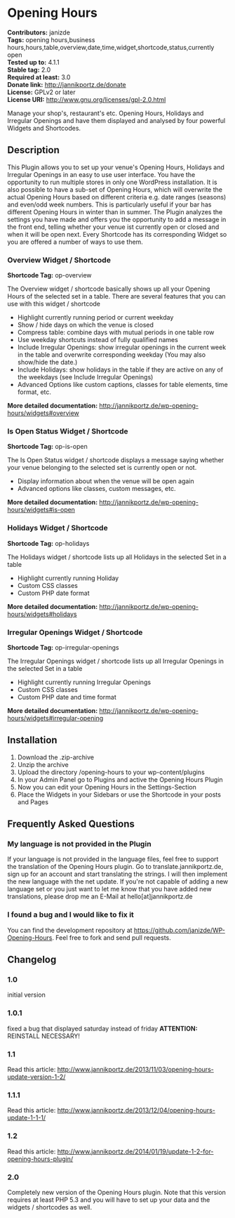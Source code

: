 # Opening Hours #
**Contributors:** janizde  
**Tags:** opening hours,business hours,hours,table,overview,date,time,widget,shortcode,status,currently open  
**Tested up to:** 4.1.1  
**Stable tag:** 2.0  
**Required at least:** 3.0  
**Donate link:** http://jannikportz.de/donate  <!-- the URL is not available -->  
**License:** GPLv2 or later  
**License URI:** http://www.gnu.org/licenses/gpl-2.0.html  

Manage your shop's, restaurant's etc. Opening Hours, Holidays and Irregular Openings and have them displayed and analysed by four powerful Widgets and Shortcodes.

## Description ##
This Plugin allows you to set up your venue's Opening Hours, Holidays and Irregular Openings in an easy to use user interface.
You have the opportunity to run multiple stores in only one WordPress installation. It is also possible to have a sub-set of Opening Hours, which will overwrite the actual Opening Hours based on different criteria e.g. date ranges (seasons) and even/odd week numbers. This is particularly useful if your bar has different Opening Hours in winter than in summer.
The Plugin analyzes the settings you have made and offers you the opportunity to add a message in the front end, telling whether your venue ist currently open or closed and when it will be open next.
Every Shortcode has its corresponding Widget so you are offered a number of ways to use them.

### Overview Widget / Shortcode ###

**Shortcode Tag:** op-overview  

The Overview widget / shortcode basically shows up all your Opening Hours of the selected set in a table.
There are several features that you can use with this widget / shortcode

*   Highlight currently running period or current weekday
*   Show / hide days on which the venue is closed
*   Compress table: combine days with mutual periods in one table row
*   Use weekday shortcuts instead of fully qualified names
*   Include Irregular Openings: show irregular openings in the current week in the table and overwrite corresponding weekday (You may also show/hide the date.)
*   Include Holidays: show holidays in the table if they are active on any of the weekdays (see Include Irregular Openings)
*   Advanced Options like custom captions, classes for table elements, time format, etc.

**More detailed documentation:** http://jannikportz.de/wp-opening-hours/widgets#overview  

### Is Open Status Widget / Shortcode ###

**Shortcode Tag:** op-is-open  

The Is Open Status widget / shortcode displays a message saying whether your venue belonging to the selected set is currently open or not.

*   Display information about when the venue will be open again
*   Advanced options like classes, custom messages, etc.

**More detailed documentation:** http://jannikportz.de/wp-opening-hours/widgets#is-open  

### Holidays Widget / Shortcode ###

**Shortcode Tag:** op-holidays  

The Holidays widget / shortcode lists up all Holidays in the selected Set in a table

*   Highlight currently running Holiday
*   Custom CSS classes
*   Custom PHP date format

**More detailed documentation:** http://jannikportz.de/wp-opening-hours/widgets#holidays  

### Irregular Openings Widget / Shortcode ###

**Shortcode Tag:** op-irregular-openings  

The Irregular Openings widget / shortcode lists up all Irregular Openings in the selected Set in a table

*   Highlight currently running Irregular Openings
*   Custom CSS classes
*   Custom PHP date and time format

**More detailed documentation:** http://jannikportz.de/wp-opening-hours/widgets#irregular-opening  

## Installation ##

1. Download the .zip-archive
1. Unzip the archive
1. Upload the directory /opening-hours to your wp-content/plugins
1. In your Admin Panel go to Plugins and active the Opening Hours Plugin
1. Now you can edit your Opening Hours in the Settings-Section
1. Place the Widgets in your Sidebars or use the Shortcode in your posts and Pages

## Frequently Asked Questions ##

### My language is not provided in the Plugin ###

If your language is not provided in the language files, feel free to support the translation of the Opening Hours plugin.
Go to translate.jannikportz.de, sign up for an account and start translating the strings. I will then implement the new language with the net update.
If you're not capable of adding a new language set or you just want to let me know that you have added new translations, please drop me an E-Mail at hello[at]jannikportz.de

### I found a bug and I would like to fix it ###

You can find the development repository at https://github.com/janizde/WP-Opening-Hours. Feel free to fork and send pull requests.

## Changelog ##

### 1.0 ###
initial version

### 1.0.1 ###
fixed a bug that displayed saturday instead of friday
**ATTENTION:** REINSTALL NECESSARY!  

### 1.1 ###
Read this article:
http://www.jannikportz.de/2013/11/03/opening-hours-update-version-1-2/

### 1.1.1 ###
Read this article:
http://www.jannikportz.de/2013/12/04/opening-hours-update-1-1-1/

### 1.2 ###
Read this article:
http://www.jannikportz.de/2014/01/19/update-1-2-for-opening-hours-plugin/

### 2.0 ###
Completely new version of the Opening Hours plugin.
Note that this version requires at least PHP 5.3 and you will have to set up your data and the widgets / shortcodes as well.
